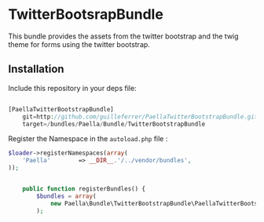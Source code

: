 TwitterBootsrapBundle
=====================


This bundle provides the assets from the twitter bootstrap and the twig theme for forms using the twitter bootstrap.


## Installation

Include this repository in your deps file:

``` php

[PaellaTwitterBootstrapBundle]
    git=http://github.com/guilleferrer/PaellaTwitterBootstrapBundle.git
    target=/bundles/Paella/Bundle/TwitterBootstrapBundle
```
Register the Namespace in the `autoload.php` file : 


``` php
$loader->registerNamespaces(array(
    'Paella'        => __DIR__.'/../vendor/bundles',
));
```

``` php

    public function registerBundles() {
        $bundles = array(
            new Paella\Bundle\TwitterBootstrapBundle\PaellaTwitterBootstrapBundle(),
        );
```


